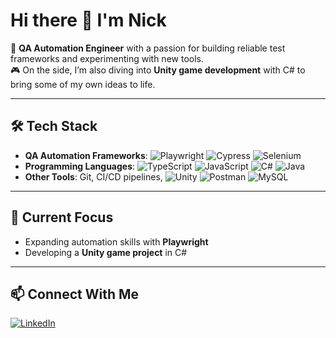 # Hi there 👋 I'm Nick  

🚀 **QA Automation Engineer** with a passion for building reliable test frameworks and experimenting with new tools.  
🎮 On the side, I’m also diving into **Unity game development** with C# to bring some of my own ideas to life.  

---

## 🛠 Tech Stack
- **QA Automation Frameworks**: ![Playwright](https://img.shields.io/badge/-Playwright-2EAD33?logo=playwright&logoColor=white) ![Cypress](https://img.shields.io/badge/-Cypress-17202C?logo=cypress&logoColor=white) ![Selenium](https://img.shields.io/badge/-Selenium-43B02A?logo=selenium&logoColor=white)  
- **Programming Languages**: ![TypeScript](https://img.shields.io/badge/-TypeScript-3178C6?logo=typescript&logoColor=white) ![JavaScript](https://img.shields.io/badge/-JavaScript-F7DF1E?logo=javascript&logoColor=black) ![C#](https://img.shields.io/badge/-C%23-239120?logo=csharp&logoColor=white) ![Java](https://img.shields.io/badge/-Java-007396?logo=java&logoColor=white)
- **Other Tools**: Git, CI/CD pipelines, ![Unity](https://img.shields.io/badge/-Unity-000000?logo=unity&logoColor=white) ![Postman](https://img.shields.io/badge/-Postman-FF6C37?logo=postman&logoColor=white) ![MySQL](https://img.shields.io/badge/-MySQL-4479A1?logo=mysql&logoColor=white)  

---

## 🌱 Current Focus
- Expanding automation skills with **Playwright**  
- Developing a **Unity game project** in C#  

---

## 📫 Connect With Me
[![LinkedIn](https://img.shields.io/badge/-LinkedIn-0077B5?logo=linkedin&logoColor=white)](https://www.linkedin.com/in/nicol%C3%A1s-riera-conde/)
